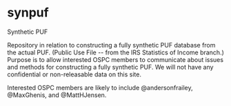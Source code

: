 # synpuf
Synthetic PUF

Repository in relation to constructing a fully synthetic PUF database from the actual PUF. (Public Use File -- from the IRS Statistics of Income branch.) Purpose is to allow interested OSPC members to communicate about issues and methods for constructing a fully synthetic PUF. We will not have any confidential or non-releasable data on this site.

Interested OSPC members are likely to include @andersonfrailey, @MaxGhenis, and @MattHJensen.



